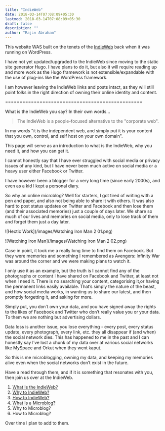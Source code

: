 ```yaml
---
title: "IndieWeb"
date: 2018-03-14T07:08:09+05:30
lastmod: 2018-03-14T07:08:09+05:30
draft: false
description: ""
author: "Rajiv Abraham"
---
```


This website WAS built on the tenets of the <a href="https://indieweb.org/" target="_blank" rel="noopener">IndieWeb</a> back when it was running on WordPress.

I have not yet updated/upgraded to the IndieWeb since moving to the static site generator Hugo. I have plans to do it, but also it will require reading up and more work as the Hugo framework is not extensible/expandable with the use of plug-ins like the WordPress framework.

I am however leaving the IndieWeb links and posts intact, as they will still point folks in the right direction of owning their online identity and content.

================================================

What is the IndieWeb you say? In their own words…

> The IndieWeb is a people-focused alternative to the "corporate web".

In my words "it is the independent web, and simply put it is your content that you own, control, and self host on your own domain".

This page will serve as an introduction to what is the IndieWeb, why you need it, and how you can get it.

I cannot honestly say that I have ever struggled with social media or privacy issues of any kind, but I have never been much active on social media or a heavy user either Facebook or Twitter.

I have however been a blogger for a very long time (since early 2000s), and even as a kid I kept a personal diary.

So why an online microblog? Well for starters, I got tired of writing with a pen and paper, and also not being able to share it with others. It was also hard to post status updates on Twitter and Facebook and then lose them (and their associated memories) just a couple of days later. We share so much of our lives and memories on social media, only to lose track of them and forget them just a day later.

![Hectic Work](/images/Watching Iron Man 2 01.png)

![Watching Iron Man](/images/Watching Iron Man 2 02.png)

Case in point, it took me a really long time to find them on Facebook. But they were memories and something I remembered as Avengers: Infinity War was around the corner and we were making plans to watch it.

I only use it as an example, but the truth is I cannot find any of the photographs or content I have shared on Facebook and Twitter, at least not when I need it. There is no searching your content, categorising it,or having the permanent links easily available. That’s simply the nature of the beast, and how social media works, in wanting us to share our latest, and then promptly forgetting it, and asking for more.

Simply put, you don’t own your data, and you have signed away the rights to the likes of Facebook and Twitter who don’t really value you or your data. To them we are nothing but advertising dollars.

Data loss is another issue, you lose everything - every post, every status update, every photograph, every link, etc. they all disappear if (and when) the social network dies. This has happened to me in the past and I can honestly say I’ve lost a chunk of my data over at various social networks like MySpace and Orkut when they went kaput.

So this is me microblogging, owning my data, and keeping my memories alive even when the social networks don’t exist in the future.

Have a read through them, and if it is something that resonates with you, then join us over at the IndieWeb.

1.  [What Is the IndieWeb?](/89/what-is-the-indieweb/)
2.  [Why to IndieWeb?](/93/why-to-indieweb/)
3.  [How to IndieWeb?](/98/how-to-indieweb/)
4.  [What Is a Microblog?](/126/what-is-a-microblog/)
5.  Why to Microblog?
6.  How to Microblog?

Over time I plan to add to them.